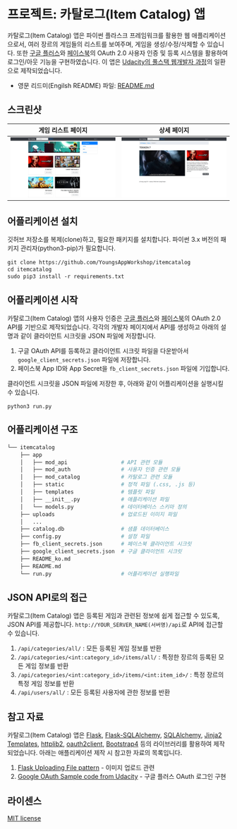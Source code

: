 # 프로젝트: 카탈로그(Item Catalog) 앱

카탈로그(Item Catalog) 앱은 파이썬 플라스크 프레임워크를 활용한 웹 애플리케이션으로서, 여러 장르의 게임들의 리스트를 보여주며, 게임을 생성/수정/삭제할 수 있습니다. 또한 [구글 플러스](https://developers.google.com/identity/protocols/OAuth2)와 [페이스북](https://developers.facebook.com/docs/facebook-login/web)의 OAuth 2.0 사용자 인증 및 등록 시스템을 활용하여 로그인/아웃 기능을 구현하였습니다. 이 앱은 [Udacity의 풀스택 웹개발자 과정](https://www.udacity.com/course/full-stack-web-developer-nanodegree--nd004)의 일환으로 제작되었습니다.

- 영문 리드미(Engilsh README) 파일: [README.md](/README.md)

## 스크린샷
| 게임 리스트 페이지   | 상세 페이지    |
|------------------|-----------------|
|![Screenshot_01](https://github.com/YoungsAppWorkshop/itemcatalog/blob/master/ScreenShot_01.jpg?raw=true)| ![Screenshot_02](https://github.com/YoungsAppWorkshop/itemcatalog/blob/master/ScreenShot_02.jpg?raw=true) |

## 어플리케이션 설치
깃허브 저장소를 복제(clone)하고, 필요한 패키지를 설치합니다. 파이썬 3.x 버전의 패키지 관리자(python3-pip)가 필요합니다.

```
git clone https://github.com/YoungsAppWorkshop/itemcatalog
cd itemcatalog
sudo pip3 install -r requirements.txt
```

## 어플리케이션 시작
카탈로그(Item Catalog) 앱의 사용자 인증은 [구글 플러스](https://developers.google.com/identity/protocols/OAuth2)와 [페이스북](https://developers.facebook.com/docs/facebook-login/web)의 OAuth 2.0 API를 기반으로 제작되었습니다. 각각의 개발자 페이지에서 API를 생성하고 아래의 설명과 같이 클라이언트 시크릿을 JSON 파일에 저장합니다.

1. 구글 OAuth API를 등록하고 클라이언트 시크릿 파일을 다운받아서 `google_client_secrets.json` 파일에 저장합니다.
2. 페이스북 App ID와 App Secret을 `fb_client_secrets.json` 파일에 기입합니다.

클라이언트 시크릿을 JSON 파일에 저장한 후, 아래와 같이 어플리케이션을 실행시킬 수 있습니다.

```
python3 run.py
```

## 어플리케이션 구조
```bash
└── itemcatalog
    ├── app
    │   ├── mod_api                 # API 관련 모듈
    │   ├── mod_auth                # 사용자 인증 관련 모듈
    │   ├── mod_catalog             # 카탈로그 관련 모듈
    │   ├── static                  # 정적 파일 (.css, .js 등)
    │   ├── templates               # 템플릿 파일
    │   ├── __init__.py             # 애플리케이션 파일
    │   └── models.py               # 데이터베이스 스키마 정의
    ├── uploads                     # 업로드된 이미지 파일
    │   ...
    ├── catalog.db                  # 샘플 데이터베이스
    ├── config.py                   # 설정 파일
    ├── fb_client_secrets.json      # 페이스북 클라이언트 시크릿
    ├── google_client_secrets.json  # 구글 클라이언트 시크릿
    ├── README_ko.md
    ├── README.md
    └── run.py                      # 어플리케이션 실행파일
```

## JSON API로의 접근
카탈로그(Item Catalog) 앱은 등록된 게임과 관련된 정보에 쉽게 접근할 수 있도록, JSON API를 제공합니다. `http://YOUR_SERVER_NAME(서버명)/api`로 API에 접근할 수 있습니다.

1. `/api/categories/all/` : 모든 등록된 게임 정보를 반환
2. `/api/categories/<int:category_id>/items/all/` : 특정한 장르의 등록된 모든 게임 정보를 반환
3. `/api/categories/<int:category_id>/items/<int:item_id>/` : 특정 장르의 특정 게임 정보를 반환
3. `/api/users/all/` : 모든 등록된 사용자에 관한 정보를 반환

## 참고 자료

카탈로그(Item Catalog) 앱은 [Flask](http://flask.pocoo.org/), [Flask-SQLAlchemy](http://flask-sqlalchemy.pocoo.org/2.3/), [SQLAlchemy](https://www.sqlalchemy.org/), [Jinja2 Templates](http://jinja.pocoo.org/docs/2.10/), [httplib2](https://github.com/httplib2/httplib2), [oauth2client](https://github.com/google/oauth2client), [Bootstrap4](https://v4-alpha.getbootstrap.com/) 등의 라이브러리를 활용하여 제작되었습니다. 아래는 애플리케이션 제작 시 참고한 자료의 목록입니다.

1. [Flask Uploading File pattern](http://flask.pocoo.org/docs/0.12/patterns/fileuploads/) - 이미지 업로드 관련
2. [Google OAuth Sample code from Udacity](https://github.com/udacity/OAuth2.0) - 구글 플러스 OAuth 로그인 구현

## 라이센스
[MIT license](/LICENSE)
